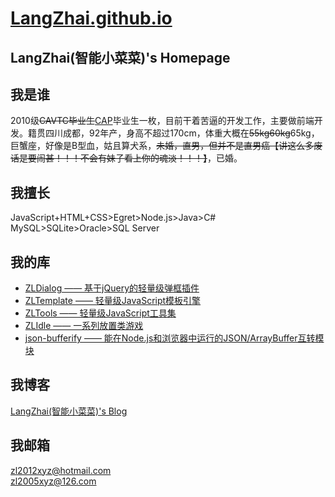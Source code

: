 # [LangZhai.github.io](https://langzhai.github.io)

## __LangZhai(智能小菜菜)'s Homepage__

## 我是谁

2010级~~CAVTC毕业生~~[CAP](https://www.cap.edu.cn)毕业生一枚，目前干着苦逼的开发工作，主要做前端开发。籍贯四川成都，92年产，身高不超过170cm，体重大概在~~55kg60kg~~65kg，巨蟹座，好像是B型血，姑且算犬系，~~未婚，直男，但并不是直男癌【讲这么多废话是要闹甚！！！不会有妹子看上你的魂淡！！！】~~，已婚。

## 我擅长

JavaScript+HTML+CSS>Egret>Node.js>Java>C#  
MySQL>SQLite>Oracle>SQL Server

## 我的库

* [ZLDialog —— 基于jQuery的轻量级弹框插件](https://github.com/LangZhai/ZLDialog)
* [ZLTemplate —— 轻量级JavaScript模板引擎](https://github.com/LangZhai/ZLTemplate)
* [ZLTools —— 轻量级JavaScript工具集](https://github.com/LangZhai/ZLTools)
* [ZLIdle —— 一系列放置类游戏](https://github.com/LangZhai/ZLIdle)
* [json-bufferify —— 能在Node.js和浏览器中运行的JSON/ArrayBuffer互转模块](https://github.com/LangZhai/json-bufferify)

## 我博客

[LangZhai(智能小菜菜)'s Blog](https://langzhai.github.io/blog/list.md)

## 我邮箱

<zl2012xyz@hotmail.com>  
<zl2005xyz@126.com>